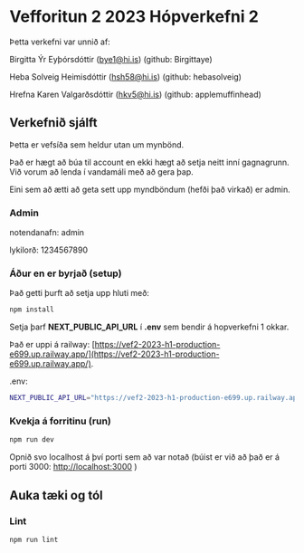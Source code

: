 # Vefforitun 2 2023 Hópverkefni 2

Þetta verkefni var unnið af:

Birgitta Ýr Eyþórsdóttir (bye1@hi.is) (github: Birgittaye)

Heba Solveig Heimisdóttir (hsh58@hi.is) (github: hebasolveig)

Hrefna Karen Valgarðsdóttir (hkv5@hi.is) (github: applemuffinhead)

## Verkefnið sjálft

Þetta er vefsíða sem heldur utan um  mynbönd.

Það er hægt að búa til account en ekki hægt að setja neitt inní gagnagrunn. Við vorum að lenda í vandamáli með að gera þap. 

Eini sem að ætti að geta sett upp myndböndum (hefði það virkað) er admin.

### Admin

notendanafn: admin

lykilorð: 1234567890

### Áður en er byrjað (setup)

Það getti þurft að setja upp hluti með:

```bash
npm install
```
Setja þarf **NEXT_PUBLIC_API_URL** í **.env** sem bendir á hopverkefni 1 okkar. 

Það er uppi á railway: [https://vef2-2023-h1-production-e699.up.railway.app/](https://vef2-2023-h1-production-e699.up.railway.app/).

.env:
```bash
NEXT_PUBLIC_API_URL="https://vef2-2023-h1-production-e699.up.railway.app/"
```

### Kvekja á forritinu (run)

```bash
npm run dev
```

Opnið svo localhost á því porti sem að var notað (búist er við að það er á porti 3000: [http://localhost:3000](http://localhost:3000) )

## Auka tæki og tól

### Lint

```bash
npm run lint
```

